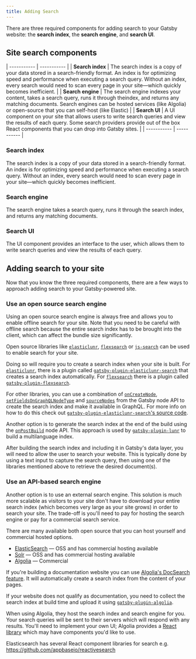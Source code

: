 ```yaml
---
title: Adding Search
---
```


There are three required components for adding search to your Gatsby website: the **search index**, the **search engine**, and **search UI**.

## Site search components

| ----------- | ----------- |
| **Search index**  | The search index is a copy of your data stored in a search-friendly format. An index is for optimizing speed and performance when executing a search query. Without an index, every search would need to scan every page in your site—which quickly becomes inefficient.       |
| **Search engine**   | The search engine indexes your content, takes a search query, runs it through theindex, and returns any matching documents. Search engines can be hosted services (like Algolia) or open-source that you can self-host (like Elastic) |
| **Search UI** | A UI component on your site that allows users to write search queries and view the results of each query. Some search providers provide out of the box React components that you can drop into Gatsby sites. |
| ----------- | ----------- |


### Search index

The search index is a copy of your data stored in a search-friendly format. An index is for optimizing speed and performance when executing a search query. Without an index, every search would need to scan every page in your site—which quickly becomes inefficient.

### Search engine

The search engine takes a search query, runs it through the search index, and returns any matching documents.

### Search UI

The UI component provides an interface to the user, which allows them to write search queries and view the results of each query.

## Adding search to your site

Now that you know the three required components, there are a few ways to approach adding search to your Gatsby-powered site.

### Use an open source search engine

Using an open source search engine is always free and allows you to enable offline search for your site. Note that you need to be careful with offline search because the entire search index has to be brought into the client, which can affect the bundle size significantly.

Open source libraries like [`elasticlunr`](https://www.npmjs.com/package/elasticlunr), [`flexsearch`](https://github.com/nextapps-de/flexsearch) or [`js-search`](https://github.com/bvaughn/js-search) can be used to enable search for your site.

Doing so will require you to create a search index when your site is built. For [`elasticlunr`](https://www.npmjs.com/package/elasticlunr), there is a plugin called [`gatsby-plugin-elasticlunr-search`](https://github.com/gatsby-contrib/gatsby-plugin-elasticlunr-search) that creates a search index automatically. For [`flexsearch`](https://github.com/nextapps-de/flexsearch) there is a plugin called [`gatsby-plugin-flexsearch`](https://github.com/tmsss/gatsby-plugin-flexsearch).

For other libraries, you can use a combination of [`onCreateNode`](/docs/reference/config-files/gatsby-node/#onCreateNode), [`setFieldsOnGraphQLNodeType`](/docs/reference/config-files/gatsby-node/#setFieldsOnGraphQLNodeType) and [`sourceNodes`](/docs/reference/config-files/gatsby-node/#sourceNodes) from the Gatsby node API to create the search index and make it available in GraphQL. For more info on how to do this check out [`gatsby-plugin-elasticlunr-search`'s source code](https://github.com/gatsby-contrib/gatsby-plugin-elasticlunr-search/blob/master/src/gatsby-node.js#L96-L131).

Another option is to generate the search index at the end of the build using the [`onPostBuild`](/docs/reference/config-files/gatsby-node/#onPostBuild) node API. This approach is used by [`gatsby-plugin-lunr`](https://github.com/humanseelabs/gatsby-plugin-lunr) to build a multilanguage index.

After building the search index and including it in Gatsby's data layer, you will need to allow the user to search your website. This is typically done by using a text input to capture the search query, then using one of the libraries mentioned above to retrieve the desired document(s).

### Use an API-based search engine

Another option is to use an external search engine. This solution is much more scalable as visitors to your site don't have to download your entire search index (which becomes very large as your site grows) in order to search your site. The trade-off is you'll need to pay for hosting the search engine or pay for a commercial search service.

There are many available both open source that you can host yourself and commercial hosted options.

- [ElasticSearch](https://www.elastic.co/products/elasticsearch) — OSS and has commercial hosting available
- [Solr](http://lucene.apache.org/solr/) — OSS and has commercial hosting available
- [Algolia](https://www.algolia.com/) — Commercial

If you're building a documentation website you can use [Algolia's DocSearch feature](https://community.algolia.com/docsearch/). It will automatically create a search index from the content of your pages.

If your website does not qualify as documentation, you need to collect the search index at build time and upload it using [`gatsby-plugin-algolia`](https://github.com/algolia/gatsby-plugin-algolia).

When using Algolia, they host the search index and search engine for you. Your search queries will be sent to their servers which will respond with any results. You'll need to implement your own UI; Algolia provides a [React library](https://github.com/algolia/react-instantsearch) which may have components you'd like to use.

Elasticsearch has several React component libraries for search e.g. https://github.com/appbaseio/reactivesearch
